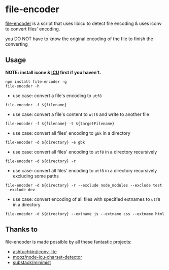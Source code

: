 # file-encoder

[file-encoder](https://github.com/leungwensen/zfinder) is a script that uses libicu to detect file encoding & uses iconv to convert files' encoding.

you DO NOT have to know the original encoding of the file to finish the converting

## Usage

<b>NOTE: install iconv & [ICU](https://github.com/mooz/node-icu-charset-detector#installing-icu) first if you haven't.</b>

```shell
npm install file-encoder -g
file-encoder -h
```

* use case: convert a file's encoding to `utf8`

```
file-encoder -f ${filename}
```

* use case: convert a file's content to `utf8` and write to another file

```
file-encoder -f ${filename} -t ${targetFilename}
```

* use case: convert all files' encoding to `gbk` in a directory

```
file-encoder -d ${directory} -e gbk
```

* use case: convert all files' encoding to `utf8` in a directory recursively

```
file-encoder -d ${directory} -r
```

* use case: convert all files' encoding to `utf8` in a directory recursively excluding some paths

```
file-encoder -d ${directory} -r --exclude node_modules --exclude test --exclude dev
```

* use case: convert encoding of all files with specified extnames to `utf8` in a directory

```
file-encoder -d ${directory} --extname js --extname css --extname html
```

## Thanks to

file-encoder is made possible by all these fantastic projects:

* [ashtuchkin/iconv-lite](https://github.com/ashtuchkin/iconv-lite)
* [mooz/node-icu-charset-detector](https://github.com/mooz/node-icu-charset-detector)
* [substack/minimist](https://github.com/substack/minimist)


